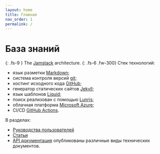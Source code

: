 ```yaml
---
layout: home
title: Главная
nav_order: 1
permalink: /
---
```

# База знаний
{: .fs-9 }
The [Jamstack](https://jamstack.org) architecture.
{: .fs-6 .fw-300}
Стек технологий:
 - язык разметки [Markdown](https://daringfireball.net/projects/markdown);
 - система контроля версий [git](https://git-scm.com);
 - хостинг исходного кода [GitHub](https://github.com);
 - генератор статических сайтов [Jekyll](https://jekyllrb.com);
 - язык шаблонов [Liquid](https://shopify.github.io/liquid/);
 - поиск реализован с помощью [Lunrjs](https://lunrjs.com);
 - облачная платформа [Microsoft Azure](https://azure.microsoft.com);
 - CI/CD [GitHub Actions](https://github.com/features/actions).

В разделах:
 - [Руководства пользователей](https://www.digit-dev.net/docs/User-manual)
 - [Статьи](https://www.digit-dev.net/docs/Topic)
 - [API документация](https://www.gigit-dev.net/docs/API)
опубликованы различные виды технических документов.



